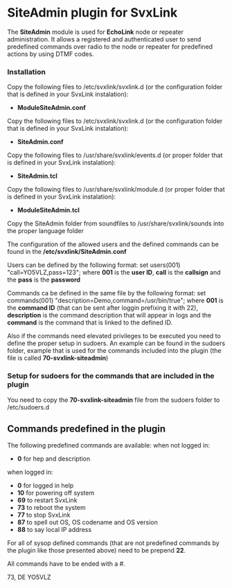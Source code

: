 # SiteAdmin plugin for SvxLink

The **SiteAdmin** module is used for **EchoLink** node or repeater administration. It allows a registered and authenticated user to send predefined commands over radio to the node or repeater for predefined actions by using DTMF codes.

### Installation

Copy the following files to /etc/svxlink/svxlink.d (or the configuration folder that is defined in your SvxLink instalation):
*  **ModuleSiteAdmin.conf**

Copy the following files to /etc/svxlink/svxlink.d (or the configuration folder that is defined in your SvxLink instalation):
*  **SiteAdmin.conf**

Copy the following files to /usr/share/svxlink/events.d (or proper folder that is defined in your SvxLink instalation):
*  **SiteAdmin.tcl**

Copy the following files to /usr/share/svxlink/module.d (or proper folder that is defined in your SvxLink instalation):
*  **ModuleSiteAdmin.tcl**

Copy the SiteAdmin folder from soundfiles to /usr/share/svxlink/sounds into the proper language folder

The configuration of the allowed users and the defined commands can be found in the 
**/etc/svxlink/SiteAdmin.conf**

Users can be defined by the following format:
set users(001) "call=YO5VLZ,pass=123";
where **001** is the **user ID**, **call** is the **callsign** and the **pass** is the **password**

Commands ca be defined in the same file by the following format:
set commands(001) "description=Demo,command=/usr/bin/true";
where **001** is the **command ID** (that can be sent after loggin prefixing it with 22), **description** is the command description that will appear in logs and the **command** is the command that is linked to the defined ID.

Also if the commands need elevated privileges to be executed you need to define the proper setup in sudoers. An example can be found in the sudoers folder, example that is used for the commands included into the plugin (the file is called **70-svxlink-siteadmin**)

### Setup for sudoers for the commands that are included in the plugin

You need to copy the **70-svxlink-siteadmin** file from the sudoers folder to /etc/sudoers.d

## Commands predefined in the plugin

The following predefined commands are available:
when not logged in:
* **0** for hep and description

when logged in:
* **0** for logged in help
* **10** for powering off system
* **69** to restart SvxLink
* **73** to reboot the system
* **77** to stop SvxLink
* **87** to spell out OS, OS codename and OS version
* **88** to say local IP address

For all of sysop defined commands (that are not predefined commands by the plugin like those presented above) need to be prepend **22**.

All commands have to be ended with a #.

73, 
DE YO5VLZ
